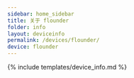 ```yaml
---
sidebar: home_sidebar
title: 关于 flounder
folder: info
layout: deviceinfo
permalink: /devices/flounder/
device: flounder
---
```

{% include templates/device_info.md %}
